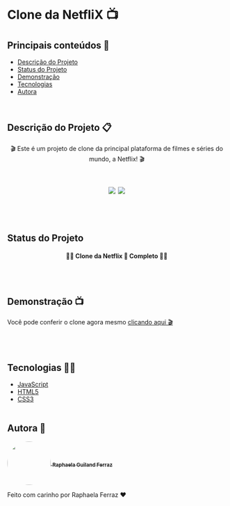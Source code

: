 # Clone da NetfliX 📺

## Principais conteúdos 📃

- [Descrição do Projeto](#descrição-do-projeto-)
- [Status do Projeto](#status-do-projeto)
- [Demonstração](#demonstração-)
- [Tecnologias](#tecnologias-)
- [Autora](#autora-)

</br>

## Descrição do Projeto 📋

<p id="descricao" align="center">🎬 Este é um projeto de clone da principal plataforma de filmes e séries do mundo, a Netflix! 🎬 </p>

<h1 align="center"> 
  <img src="https://img.shields.io/static/v1?label=linguagem&message=HTML&color=yellow&style=flat&logo=HTML"/>
  <img src="https://img.shields.io/static/v1?label=🎬&message=Clone da Netflix&color=red&style=flat&logo=ghost"/>
</h1>
</br></br>


## Status do Projeto

<h4 align="center"> 
  🚧✅ Clone da Netflix 🚀 Completo 🚧✅
</h4>
</br></br>

## Demonstração 📺

Você pode conferir o clone agora mesmo [clicando aqui 🎬](https://raphaelaferraz.github.io/clone_netflix/)

</br></br>

## Tecnologias 👨‍💻

- [JavaScript](https://developer.mozilla.org/pt-BR/docs/Web/JavaScript)
- [HTML5](https://developer.mozilla.org/en-US/docs/Glossary/HTML5)
- [CSS3](https://developer.mozilla.org/pt-BR/docs/Web/CSS)
  </br></br>

## Autora 🎨

 <a href="https://www.linkedin.com/in/raphaela-guiland-ferraz-32a980214">
  <img align="center" src="https://avatars.githubusercontent.com/u/86068799?v=4" style="border-radius: 100%" width="100px" />
  <sub><b>Raphaela Guiland Ferraz</b></sub>
 </a>

Feito com carinho por Raphaela Ferraz ❤
